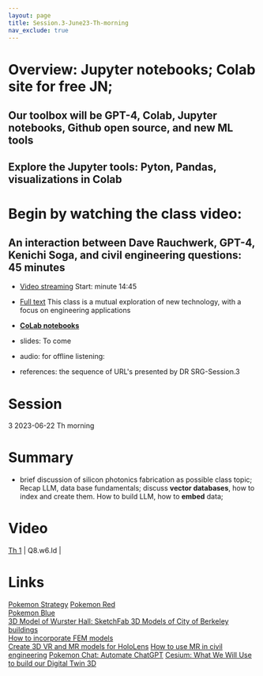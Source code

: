 ```yaml
---
layout: page
title: Session.3-June23-Th-morning
nav_exclude: true
---
```

# Overview: Jupyter notebooks; Colab site for free JN;
## Our toolbox will be GPT-4, Colab, Jupyter notebooks, Github open source, and new ML tools
## Explore the Jupyter tools: Pyton, Pandas, visualizations in Colab
# Begin by watching the class video:
## An interaction between Dave Rauchwerk, GPT-4, Kenichi Soga, and civil engineering questions: 45 minutes
- [Video streaming](https://drive.google.com/file/d/166yCL71y-8b59GVACAfzVrwKmledKT-H/view?usp=sharing)
Start: minute 14:45
- [Full text](https://drive.google.com/file/d/1-1QJQQ0bx42cMDwZpghrJBPm0Md-sraX/view?usp=sharing)
This class is a mutual exploration of new technology, with a focus on engineering applications
- [**CoLab notebooks**](https://github.com/dbrauchwerk/SRG_S23/wiki/Colab-Notebooks)

- slides: To come
- audio: for offline listening:
- references: the sequence of URL's presented by DR
SRG-Session.3
# Session
 3  2023-06-22 Th morning
# Summary

- brief discussion of silicon photonics fabrication as possible class topic;
 Recap LLM, data base fundamentals; discuss **vector databases**, how to index and create them. How to build LLM, how to **embed** data; 

# Video 
 [Th 1](https://berkeley.zoom.us/rec/share/_BhVFSsJZDX9TtfhJyxjEq4Zv-eH3PWHjmicjiBMu6xPpGQjy-41rom52GGpXmag.zUCBCtEYP4YqosL2?startTime=1687451355000) | Q8.w6.Id |
# Links
[Pokemon Strategy](https://arxiv.org/pdf/2306.03024.pdf)
[Pokemon Red](https://archive.org/details/pokemon-red-version)   
[Pokemon Blue](https://archive.org/details/pokemon-blue-version-gb)  
[3D Model of Wurster Hall: SketchFab ](https://sketchfab.com/3d-models/wurster-hall-uc-berkeley-96093606dafe43f5afd500329a80bcbe) 
[3D Models of City of Berkeley buildings](https://www.cgtrader.com/3d-models/exterior/cityscape/berkeley)  
[How to incorporate FEM models](https://github.com/mikolalysenko/femgl)  
[Create 3D VR and MR models for HoloLens](https://aframe.io/) 
[How to use MR in civil engineering](https://fieldtech.trimble.com/resources/mixed-reality/trimble-xr10-with-hololens-2) 
[Pokemon Chat: Automate ChatGPT](https://arxiv.org/abs/2306.03024) 
[Cesium: What We Will Use to build our Digital Twin 3D](https://sandcastle.cesium.com/)
